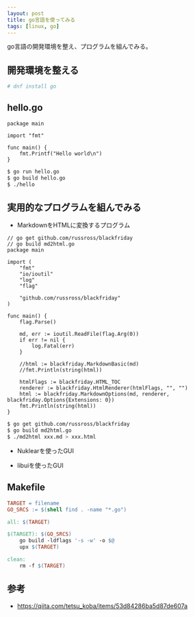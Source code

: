```yaml
---
layout: post
title: go言語を使ってみる
tags: [linux, go]
---
```


go言語の開発環境を整え、プログラムを組んでみる。

## 開発環境を整える

```bash
# dnf install go
```

## hello.go

```
package main

import "fmt"

func main() {
	fmt.Printf("Hello world\n")
}
```

```bash
$ go run hello.go
$ go build hello.go
$ ./hello
```

## 実用的なプログラムを組んでみる

- MarkdownをHTMLに変換するプログラム

```
// go get github.com/russross/blackfriday
// go build md2html.go
package main

import (
	"fmt"
	"io/ioutil"
	"log"
	"flag"

	"github.com/russross/blackfriday"
)

func main() {
	flag.Parse()

	md, err := ioutil.ReadFile(flag.Arg(0))
	if err != nil {
		log.Fatal(err)
	}

	//html := blackfriday.MarkdownBasic(md)
	//fmt.Println(string(html))

	htmlFlags := blackfriday.HTML_TOC
	renderer := blackfriday.HtmlRenderer(htmlFlags, "", "")
	html := blackfriday.MarkdownOptions(md, renderer, blackfriday.Options{Extensions: 0})
	fmt.Println(string(html))
}
```

```bash
$ go get github.com/russross/blackfriday
$ go build md2html.go
$ ./md2html xxx.md > xxx.html
```

- Nuklearを使ったGUI

<script src="https://gist.github.com/yui0/2be8e78e6083b450e4ef25c9e67844b8.js"></script>

- libuiを使ったGUI

<script src="https://gist.github.com/yui0/db0fb17168d6082cf525d24f5815e7c3.js"></script>

## Makefile

```Makefile
TARGET = filename
GO_SRCS := $(shell find . -name "*.go")

all: $(TARGET)

$(TARGET): $(GO_SRCS)
	go build -ldflags '-s -w' -o $@
	upx $(TARGET)

clean:
	rm -f $(TARGET)
```

## 参考

- https://qiita.com/tetsu_koba/items/53d84286ba5d87de607a

